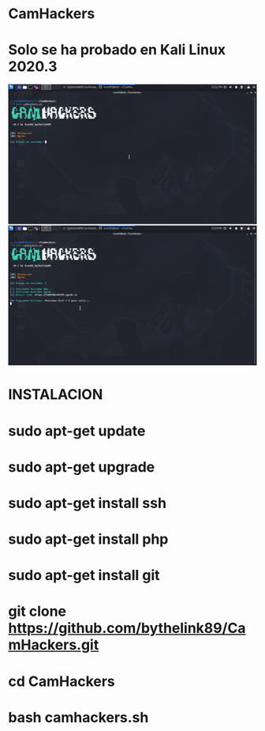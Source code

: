 # CamHackers

# Solo se ha probado en Kali Linux 2020.3
![alt text](images/test1.png)
![alt text](images/test2.png)
# INSTALACION

# sudo apt-get update
# sudo apt-get upgrade
# sudo apt-get install ssh
# sudo apt-get install php
# sudo apt-get install git
# git clone https://github.com/bythelink89/CamHackers.git
# cd CamHackers
# bash camhackers.sh

